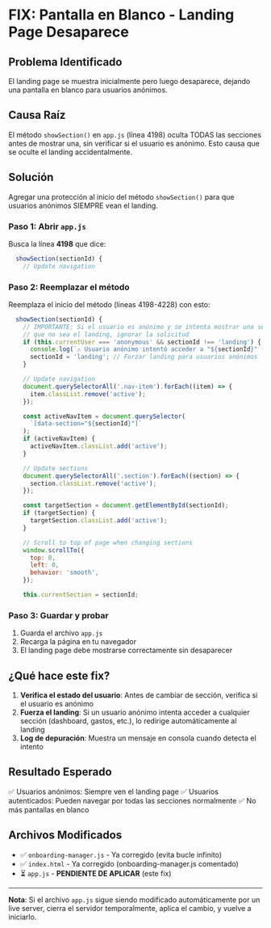 # FIX: Pantalla en Blanco - Landing Page Desaparece

## Problema Identificado

El landing page se muestra inicialmente pero luego desaparece, dejando una pantalla en blanco para usuarios anónimos.

## Causa Raíz

El método `showSection()` en `app.js` (línea 4198) oculta TODAS las secciones antes de mostrar una, sin verificar si el usuario es anónimo. Esto causa que se oculte el landing accidentalmente.

## Solución

Agregar una protección al inicio del método `showSection()` para que usuarios anónimos SIEMPRE vean el landing.

### Paso 1: Abrir `app.js`

Busca la línea **4198** que dice:
```javascript
  showSection(sectionId) {
    // Update navigation
```

### Paso 2: Reemplazar el método

Reemplaza el inicio del método (líneas 4198-4228) con esto:

```javascript
  showSection(sectionId) {
    // IMPORTANTE: Si el usuario es anónimo y se intenta mostrar una sección
    // que no sea el landing, ignorar la solicitud
    if (this.currentUser === 'anonymous' && sectionId !== 'landing') {
      console.log(`⚠️ Usuario anónimo intentó acceder a "${sectionId}" - redirigiendo a landing`);
      sectionId = 'landing'; // Forzar landing para usuarios anónimos
    }

    // Update navigation
    document.querySelectorAll('.nav-item').forEach((item) => {
      item.classList.remove('active');
    });

    const activeNavItem = document.querySelector(
      `[data-section="${sectionId}"]`
    );
    if (activeNavItem) {
      activeNavItem.classList.add('active');
    }

    // Update sections
    document.querySelectorAll('.section').forEach((section) => {
      section.classList.remove('active');
    });

    const targetSection = document.getElementById(sectionId);
    if (targetSection) {
      targetSection.classList.add('active');
    }

    // Scroll to top of page when changing sections
    window.scrollTo({
      top: 0,
      left: 0,
      behavior: 'smooth',
    });

    this.currentSection = sectionId;
```

### Paso 3: Guardar y probar

1. Guarda el archivo `app.js`
2. Recarga la página en tu navegador
3. El landing page debe mostrarse correctamente sin desaparecer

## ¿Qué hace este fix?

1. **Verifica el estado del usuario**: Antes de cambiar de sección, verifica si el usuario es anónimo
2. **Fuerza el landing**: Si un usuario anónimo intenta acceder a cualquier sección (dashboard, gastos, etc.), lo redirige automáticamente al landing
3. **Log de depuración**: Muestra un mensaje en consola cuando detecta el intento

## Resultado Esperado

✅ Usuarios anónimos: Siempre ven el landing page
✅ Usuarios autenticados: Pueden navegar por todas las secciones normalmente
✅ No más pantallas en blanco

## Archivos Modificados

- ✅ `onboarding-manager.js` - Ya corregido (evita bucle infinito)
- ✅ `index.html` - Ya corregido (onboarding-manager.js comentado)
- ⏳ `app.js` - **PENDIENTE DE APLICAR** (este fix)

---

**Nota**: Si el archivo `app.js` sigue siendo modificado automáticamente por un live server, cierra el servidor temporalmente, aplica el cambio, y vuelve a iniciarlo.
